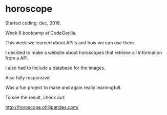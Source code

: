 # horoscope

Started coding: dec, 2018.

Week 6 bootcamp at CodeGorilla.

This week we learned about API's and how we can use them. 

I decided to make a website about horoscopes that retrieve all information from a API. 

I also had to include a database for the images. 

Also fully responsive! 

Was a fun project to make and again really learningfull. 

To see the result, check out:

http://horoscope.philipandes.com/
